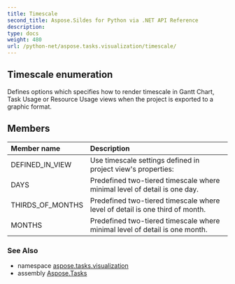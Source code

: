 ```yaml
---
title: Timescale
second_title: Aspose.Sildes for Python via .NET API Reference
description: 
type: docs
weight: 480
url: /python-net/aspose.tasks.visualization/timescale/
---
```


## Timescale enumeration

Defines options which specifies how to render timescale in Gantt Chart, Task Usage or Resource Usage views when the project is exported to a graphic format.

## Members
| Member name | Description |
| :- | :- |
|DEFINED_IN_VIEW|Use timescale settings defined in project view's properties:|
|DAYS|Predefined two-tiered timescale where minimal level of detail is one day.|
|THIRDS_OF_MONTHS|Predefined two-tiered timescale where level of detail is one third of month.|
|MONTHS|Predefined two-tiered timescale where minimal level of detail is one month.|

### See Also

* namespace [aspose.tasks.visualization](/python-net/aspose.tasks.visualization/)
* assembly [Aspose.Tasks](/tasks/python-net/)

